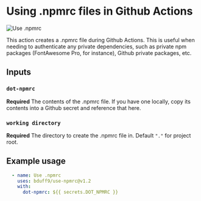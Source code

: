 # Using .npmrc files in Github Actions

![Use .npmrc](https://github.com/bduff9/use-npmrc/workflows/ci/badge.svg)

This action creates a .npmrc file during Github Actions.  This is useful when needing to authenticate any private dependencies, such as private npm packages (FontAwesome Pro, for instance), Github private packages, etc.

## Inputs

### `dot-npmrc`

**Required** The contents of the .npmrc file.  If you have one locally, copy its contents into a Github secret and reference that here.

### `working directory`

**Required** The directory to create the .npmrc file in. Default `"."` for project root.

## Example usage

```Yaml
  - name: Use .npmrc
    uses: bduff9/use-npmrc@v1.2
    with:
      dot-npmrc: ${{ secrets.DOT_NPMRC }}
```

